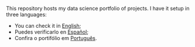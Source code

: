 This repository hosts my data science portfolio of projects. I have it setup in three languages:  

* You can check it in [English](https://thiagoborges81.github.io/portfolio/index.html);  
* Puedes verificarlo en [Español](https://thiagoborges81.github.io/portfolio/index_esp.html);  
* Confira o portifólio em [Português](https://thiagoborges81.github.io/portfolio/index_portugues.html).  
